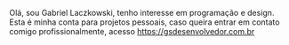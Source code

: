 Olá, sou Gabriel Laczkowski, tenho interesse em programação e design. Esta é minha conta para projetos pessoais, caso queira entrar em contato comigo profissionalmente, acesso https://gsdesenvolvedor.com.br
